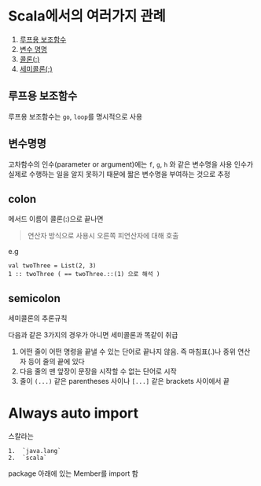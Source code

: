 # Scala에서의 여러가지 관례
1. [루프용 보조함수](#루프용-보조함수)
1. [변수 명명](#변수명명)
1. [콜론(:)](#colon)
1. [세미콜론(;)](#semicolon)


## 루프용 보조함수
루프용 보조함수는 `go`, `loop`를 명시적으로 사용

## 변수명명
고차함수의 인수(parameter or argument)에는 `f`, `g`, `h` 와 같은 변수명을 사용
인수가 실제로 수행하는 일을 알지 못하기 때문에 짧은 변수명을 부여하는 것으로 추정

## colon
 메서드 이름이 콜론(:)으로 끝나면 

> 연산자 방식으로 사용시 오른쪽 피연산자에 대해 호출

e.g 

```
val twoThree = List(2, 3)
1 :: twoThree ( == twoThree.::(1) 으로 해석 )
```

## semicolon
 세미콜론의 추론규칙 
 
 다음과 같은 3가지의 경우가 아니면 세미콜론과 똑같이 취급
 
 1. 어떤 줄이 어떤 명령을 끝낼 수 있는 단어로 끝나지 않음. 즉 마침표(.)나 중위 연산자 등이 줄의 끝에 있다
 1. 다음 줄의 맨 앞장이 문장을 시작할 수 없는 단어로 시작
 1. 줄이 `(...)` 같은 parentheses 사이나 `[...]` 같은 brackets 사이에서 끝 
 
# Always auto import

스칼라는 

    1.  `java.lang` 
    2.  `scala`
    
package 아래에 있는 Member를 import 함